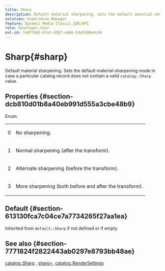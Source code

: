 ```yaml
---
title: Sharp
description: Default material sharpening. Sets the default material-sharpening mode in case a particular catalog record does not contain a valid catalog Sharp value.
solution: Experience Manager
feature: Dynamic Media Classic,SDK/API
role: Developer,User
exl-id: fe8f7662-bfa1-43bf-ab66-5de5598edcd4
---
```

# Sharp{#sharp}

Default material sharpening. Sets the default material-sharpening mode in case a particular catalog record does not contain a valid `catalog::Sharp` value.

## Properties {#section-dcb810d01b8a40eb991d555a3cbe48b9}

Enum.

<table id="simpletable_2D94A380BC2D4FD1A7EDD45E6EAFD1FB"> 
 <tr class="strow"> 
  <td class="stentry"> <p>0 </p></td> 
  <td class="stentry"> <p>No sharpening. </p></td> 
 </tr> 
 <tr class="strow"> 
  <td class="stentry"> <p>1 </p></td> 
  <td class="stentry"> <p>Normal sharpening (after the transform). </p></td> 
 </tr> 
 <tr class="strow"> 
  <td class="stentry"> <p>2 </p></td> 
  <td class="stentry"> <p>Alternate sharpening (before the transform). </p></td> 
 </tr> 
 <tr class="strow"> 
  <td class="stentry"> <p>3 </p></td> 
  <td class="stentry"> <p>More sharpening (both before and after the transform). </p> </td> 
 </tr> 
</table>

## Default {#section-613130fca7c04ce7a7734265f27aa1ea}

Inherited from `default::Sharp` if not defined or if empty.

## See also {#section-7771824f2822443ab0297e8793bb48ae}

[catalog::Sharp](../../../../../ir-api/material-cat/image-rendering-api-ref/c-ir-material-catalog/c-ir-material-data-reference/r-ir-sharp-dataref.md#reference-f79a14bd52474dfd8495115d398a30d0) , [sharp=](../../../../../ir-api/http-protocol/image-rendering-api-ref/c-ir-http-protocol-ref/c-ir-http-protocol-command-reference/r-ir-http-sharp.md#reference-acdd87f6b5de4e3a85e5d3c03022a35a), [catalog::RenderSettings](../../../../../ir-api/material-cat/image-rendering-api-ref/c-ir-material-catalog/c-ir-material-data-reference/r-ir-rendersettings-dataref.md#reference-9ce753ae4096455eadcc12ac064de711)
